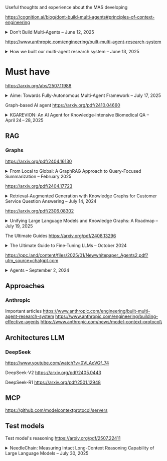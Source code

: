 Useful thoughts and experience about the MAS developing 



https://cognition.ai/blog/dont-build-multi-agents#principles-of-context-engineering 
<details>
  <summary>Don’t Build Multi-Agents – June 12, 2025</summary>

**Tags:** LLM Agents, Context Engineering, Reliability

The article argues that chaining multiple LLM subagents in parallel is fragile because context and implicit decisions get siloed, leading to compounding errors. Instead, it introduces **Context Engineering**—sharing the full trace of prior actions and recognizing that every action carries hidden assumptions—and advocates for a **single-threaded linear agent**, optionally augmented with a **history-compressor** to summarize long interactions :contentReference[oaicite:0]{index=0}.

**Main conclusion:**  
For robust, long-running AI agents, avoid parallel multi-agent setups and focus on seamless context management—either via one coherent agent or by intelligently compressing history—so that every decision is consistently informed by the complete task context. :contentReference[oaicite:1]{index=1}
</details>

https://www.anthropic.com/engineering/built-multi-agent-research-system
<details>
  <summary>How we built our multi-agent research system – June 13, 2025</summary>

**Tags:** Multi-Agent Systems, Orchestration, Research, Prompt Engineering

This article describes how Anthropic built its Research feature using a lead Claude agent to orchestrate multiple parallel subagents for open-ended research tasks. It covers challenges around orchestration patterns, prompt and tool design, evaluation frameworks, and operational practices, illustrating how careful multi-agent engineering can accelerate research workflows while managing reliability and coordination complexities. :contentReference[oaicite:2]{index=2}

**Main conclusion:**  
With robust orchestration patterns, prompt strategies, evaluation methods, and fault-recovery practices, production-grade multi-agent systems can dramatically enhance complex research tasks—but the gap between prototype and reliable production demands meticulous engineering around tooling, evaluation, and deployment. :contentReference[oaicite:3]{index=3}
</details>
 
 # Must have
https://arxiv.org/abs/2507.11988
<details>
  <summary>Aime: Towards Fully-Autonomous Multi-Agent Framework – July 17, 2025</summary>

**Tags:** Multi-Agent Systems, Dynamic Planning, Actor Factory, Progress Management

This paper introduces **Aime**, a novel multi-agent framework that overcomes the limitations of the static plan‑and‑execute paradigm by:
- Employing a **Dynamic Planner** that continuously refines strategy based on real‑time execution feedback.  
- Utilizing an **Actor Factory** to instantiate specialized agents on‑demand, each equipped with tailored tools and knowledge.  
- Maintaining a **Progress Management Module** as a single source of truth for coherent, system‑wide state awareness.  
The framework replaces rigid, precomputed workflows with a fluid, adaptive architecture and is evaluated on GAIA, SWE‑bench Verified, and WebVoyager benchmarks, where it consistently outperforms highly specialized state‑of‑the‑art agents :contentReference[oaicite:3]{index=3}.

**Main conclusion:**  
Aime significantly outperforms conventional multi‑agent systems—achieving new state‑of‑the‑art success rates of 77.6% on GAIA, 66.4% on SWE‑bench Verified, and 92.3% on WebVoyager—demonstrating superior adaptability, efficiency, and overall task success in dynamic environments :contentReference[oaicite:4]{index=4}.
</details>


Graph-based AI agent
https://arxiv.org/pdf/2410.04660
<details>
  <summary>KGAREVION: An AI Agent for Knowledge‑Intensive Biomedical QA – April 24 – 28, 2025</summary>

**Tags:** Biomedical QA, Knowledge Graph, LLM Verification, Iterative Reasoning

This paper presents **KGAREVION**, a knowledge graph–based AI agent for biomedical question answering that executes a four‑stage pipeline:
- **Generate:** LLM generates candidate medical‑concept triples from the input query.  
- **Review:** A fine‑tuned LLM augmented with KG embeddings verifies the correctness of each triple.  
- **Revise:** The system iteratively corrects or supplements any invalid triples.  
- **Answer:** Final answers are constructed based on the verified, context‑relevant triples. :contentReference[oaicite:4]{index=4}

KGAREVION achieves an average accuracy improvement of **+6.75%** over 15 baseline models across seven medical QA datasets, supports both multiple‑choice and open‑ended formats, demonstrates strong zero‑shot generalization on AfriMed‑QA, and shows resilience to answer‑option perturbations. :contentReference[oaicite:5]{index=5}

**Main conclusion:**  
By integrating LLM hypothesis generation with rigorous KG‑based verification and iterative refinement, KGAREVION significantly enhances the precision and reliability of knowledge‑intensive biomedical QA, paving the way for clinical decision support and advanced biomedical research applications. :contentReference[oaicite:6]{index=6}
</details>


## RAG
### Graphs


https://arxiv.org/pdf/2404.16130
<details>
  <summary>From Local to Global: A GraphRAG Approach to Query-Focused Summarization – February 2025</summary>

**Tags:** Retrieval-Augmented Generation, Query-Focused Summarization, Knowledge Graphs, LLM Evaluation, Sensemaking

This paper introduces **GraphRAG**, a graph-based RAG method designed for answering **global queries** over large document corpora that exceed the context window of LLMs. The pipeline consists of:

- **Extract:** LLM extracts entities, relationships, and factual claims from text chunks.  
- **Graph Build:** Constructs a knowledge graph with entities as nodes and relationships as edges.  
- **Community Detect:** Applies hierarchical graph clustering (Leiden algorithm) to group related concepts.  
- **Summarize:** Generates summaries at multiple community levels (C0–C3).  
- **Query Answer:** Uses map-reduce over community summaries to answer complex, corpus-wide queries. :contentReference[oaicite:4]{index=4}

GraphRAG **outperforms standard vector RAG** on query-focused summarization tasks by large margins (up to **+33% win rate**) in **comprehensiveness** and **diversity** across podcast and news datasets (~1M tokens each). It also requires **fewer context tokens** than baseline summarization, making it more scalable. :contentReference[oaicite:4]{index=4}

**Main conclusion:**  
By leveraging LLM-derived knowledge graphs and hierarchical summarization, **GraphRAG enables accurate, diverse, and scalable answering of global questions** across large text corpora – a crucial step for deeper AI-powered sensemaking beyond surface-level retrieval. :contentReference[oaicite:4]{index=4}
</details>

https://arxiv.org/pdf/2404.17723
<details>
  <summary>Retrieval-Augmented Generation with Knowledge Graphs for Customer Service Question Answering – July 14, 2024</summary>

**Tags:** Retrieval‑Augmented Generation, Knowledge Graph, Customer Service, Question Answering, Embeddings

This paper presents a novel **Retrieval‑Augmented Generation** approach that leverages a **Knowledge Graph** constructed from historical support tickets to:
- **Preserve ticket structure** by modeling intra‑ticket trees and inter‑ticket links (explicit and embedding‑based), enriching semantic context for retrieval.  
- **Combine KG retrieval with LLM generation**, extracting relevant subgraphs via graph queries and using them as context for answer synthesis.  
- **Validate in production** at LinkedIn, achieving a 77.6 % increase in MRR, a 0.32 BLEU‑point gain, and a 28.6 % reduction in median issue resolution time.

**Main conclusion:**  
Integrating knowledge graphs into RAG pipelines substantially boosts retrieval accuracy and answer quality, resulting in faster and more effective customer support.
</details>

https://arxiv.org/pdf/2306.08302
<details>
  <summary>Unifying Large Language Models and Knowledge Graphs: A Roadmap – July 19, 2025</summary>

**Tags:** Large Language Models, Knowledge Graphs, Retrieval-Augmented Generation, Hybrid Reasoning, Explainability

This paper presents a structured roadmap for bridging LLMs and KGs by:
- Introducing **KG-Enhanced LLMs**, which integrate structured graph facts during pretraining and via retrieval or prompting at inference to improve factual accuracy and reduce hallucinations.  
- Detailing **LLM-Augmented KGs**, leveraging LLMs for embedding, completion, construction, and QA over knowledge graphs to boost coverage and enable natural-language-driven graph creation.  
- Proposing **Synergized LLMs + KGs**, a unified framework where models perform bi-directional reasoning—dynamically retrieving from KGs and traversing graph paths as part of an agent-style inference loop.  

**Main conclusion:**  
By unifying the generative capabilities of LLMs with the precision and interpretability of KGs, the proposed approaches lay the foundation for AI systems that are both highly adaptable and reliably factual, though real-world deployment will require advances in scalable knowledge updates, efficient integration, and robust hallucination detection.
</details>


The Ultimate Guides
https://arxiv.org/pdf/2408.13296
<details>
  <summary>The Ultimate Guide to Fine‑Tuning LLMs – October 2024</summary>

**Tags:** Fine‑Tuning, PEFT, RL, Deployment, Monitoring, Ethics

This report presents a **comprehensive seven‑stage pipeline** for fine‑tuning large language models:
- **Data Preparation**: collection, cleaning, augmentation, handling class imbalance (SMOTE, focal loss).  
- **Model Initialization**: selecting pretrained weights, configuring hyperparameters, environment setup.  
- **Training Setup**: optimizing data throughput, micro‑batching, gradient checkpointing.  
- **Fine‑Tuning Strategies**: full parameter updates vs. PEFT (Adapters, LoRA, QLoRA) and half fine‑tuning.  
- **Evaluation & Validation**: cross‑entropy metrics, safety benchmarks (Llama Guard, WILDGUARD), loss‑curve analysis.  
- **Deployment**: on‑premises/cloud options, WebGPU, vector stores, quantized and vLLM models.  
- **Monitoring & Support**: functional, prompt‑ and response‑level monitoring, alerting, and continual knowledge updates.

**Main conclusion:**  
The guide excels in breadth and depth, marrying theory with actionable best practices and covering state‑of‑the‑art techniques (PEFT, RLHF, multi‑agent, multimodal). Its extensive coverage benefits researchers and engineers alike, though its density suggests adding interactive examples and real‑world benchmark comparisons to improve usability for rapid reference.
</details>

https://ppc.land/content/files/2025/01/Newwhitepaper_Agents2.pdf?utm_source=chatgpt.com
<details>
  <summary>Agents – September 2, 2024</summary>

**Tags:** Agents, Cognitive Architecture, Orchestration, Tools, Prompt Engineering, RAG, LangChain, Vertex AI, Productionization

This whitepaper presents a comprehensive overview of generative AI agents, defining them as autonomous systems that extend foundational language models with external tools through a cyclical orchestration layer. It details the core components—Models, Tools (Extensions, Functions, Data Stores), and the Orchestration Layer—and explores reasoning frameworks like ReAct, Chain‑of‑Thought, and Tree‑of‑Thoughts. Through practical examples using LangChain and Google’s Vertex AI platform, it illustrates how agents can plan, execute, and refine multi‑step tasks by dynamically selecting and invoking tools while maintaining state and memory. :contentReference[filecite:turn0file0]{index=1}

**Main conclusion:**  
Production‑grade multi‑agent systems can dramatically enhance complex research and application workflows by combining robust orchestration patterns, targeted learning strategies, and diverse tool integrations; however, bridging the gap from prototype to reliable, scalable deployments demands meticulous engineering in tool design, evaluation frameworks, fault recovery, and iterative refinement. :contentReference[filecite:turn0file0]{index=2}
</details>

## Approaches
### Anthropic
Important articles
https://www.anthropic.com/engineering/built-multi-agent-research-system
https://www.anthropic.com/engineering/building-effective-agents
https://www.anthropic.com/news/model-context-protocol\


## Architectures LLM
### DeepSeek
https://www.youtube.com/watch?v=0VLAoVGf_74

DeepSeek-V2
https://arxiv.org/pdf/2405.0443

DeepSeek-R1
https://arxiv.org/pdf/2501.12948


## MCP
https://github.com/modelcontextprotocol/servers



## Test models 

Test model's reasoning
https://arxiv.org/pdf/2507.22411
<details>
  <summary>NeedleChain: Measuring Intact Long-Context Reasoning Capability of Large Language Models – July 30, 2025</summary>

**Tags:** Large Language Models, Long Context, Reasoning, Evaluation Benchmarks, ROPE, Model Limitations

This paper introduces **NeedleChain**, a novel benchmark designed to test whether large language models (LLMs) can perform *intact long-context reasoning*—that is, fully comprehend and integrate all relevant parts of a long context to answer a query.

Key contributions include:
- Demonstrating that traditional benchmarks like **Needle-in-a-Haystack (NIAH)** significantly overestimate LLMs’ long-context comprehension, as they only test retrieval of relevant snippets amid noise, not full-context understanding.
- Designing three **reasoning chains** (Forward, Backward, Mixed) where all context is query-relevant, and models must logically integrate chained salary statements to answer correctly.
- Showing that even state-of-the-art models like **GPT-4o, Qwen2.5, and LLaMA3.3** fail drastically on NeedleChain beyond 500 tokens—despite supporting 128K to 1M token contexts—especially on backward and mixed reasoning chains.
- Providing an **error taxonomy** (Instruction Miss, Needle Omission, Calculation Error) and **heatmap analysis**, revealing that models are "logically lost in the middle," struggling not with position but with logic integration in mid-sequence.
- Proposing a simple yet effective fix: **ROPE Contraction**, which improves positional encoding during inference by reducing the ROPE base, outperforming even advanced extension techniques like Yarn.

**Main conclusion:**  
Modern LLMs can technically *process* long contexts but cannot *understand* them when all information matters. NeedleChain exposes this gap and sets a new standard for evaluating—and improving—true long-context reasoning. The findings urge a shift from merely scaling input length to enhancing *semantic integration* within that length.
</details>
